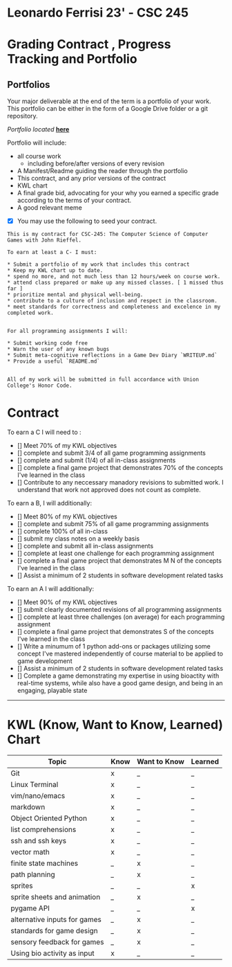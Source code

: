 # Leonardo Ferrisi 23' - CSC 245
# Grading Contract , Progress Tracking and Portfolio

## Portfolios

Your major deliverable at the end of the term is a portfolio of your work.  This portfolio can be either in the form of a Google Drive folder or a git repository.

*Portfolio located* [**here**](../portfolio.md)

Portfolio will include:

* all course work
  * including before/after versions of every revision
* A Manifest/Readme guiding the reader through the portfolio
* This contract, and any prior versions of the contract
* KWL chart
* A final grade bid, advocating for your why you earned a specific grade according to the terms of your contract.
* A good relevant meme

- [x] You may use the following to seed your contract.

```
This is my contract for CSC-245: The Computer Science of Computer Games with John Rieffel. 

To earn at least a C- I must:

* Submit a portfolio of my work that includes this contract
* Keep my KWL chart up to date.
* spend no more, and not much less than 12 hours/week on course work.
* attend class prepared or make up any missed classes. [ 1 missed thus far ]
* prioritize mental and physical well-being.         
* contribute to a culture of inclusion and respect in the classroom.
* meet standards for correctness and completeness and excelence in my completed work.


For all programming assignments I will:

* Submit working code free
* Warn the user of any known bugs
* Submit meta-cognitive reflections in a Game Dev Diary `WRITEUP.md` 
* Provide a useful `README.md`


All of my work will be submitted in full accordance with Union College's Honor Code.

```

<!-- ### Using samples

There are a few samples provided for you to use as a starting point.   

Note that it's worth considering ahead of time whether you want to take a more guided route, where you are completing clearly designed assignments from me, or whether you are taking a more creating route that leaves more room to customize the details of what you learn at a deeper level.


### Sample Tasks

In addition to the tasks listed in the sample contracts some ideas for things you could add any number of things, including but not limited to:

- Consistently sharing high quality class notes
- Independently elaborating on in-class examples or programming assignments and sharing the code (with John's feedback)
- Writing a clear explainer for your classmates on obtuse math/physics/CS concepts that are covered only lightly in the class. 
- Finding examples of topics covered in other games, comparing them or explaining how they connect to class.
- Recording TikTok videos explaining course material
- Write a critical review of a video game -->

<!-- ## Using this Contract

You *may* also revise it at future points in the term. A revision may:
- change your grade and update work accordingly
- keep the grade, but swap out how it will be earned


You'll hand in an updated copy of this contract, *highlighting any changes* as part of every programming assignment/portfolio check-in.  I will need to approve of any changes before the contract becomes official.  I'll expect you to approach me with any questions or concerns you have along the way.  Regular drop-in hours meetings are a good idea. -->


<!-- ##  Tracking progress

A good contract also has a way for you to track your progress during the term, rather just having end-of-term deliverables.  You can use your KWL chart for this, or use a spreadsheet or other tool. -->

# **Contract**

To earn a C I will need to :

- [] Meet 70% of my KWL objectives
- [] complete and submit 3/4 of all game programming assignments 
- [] complete and submit (1/4) of all in-class assignments 
- [] complete a final game project that demonstrates 70% of the concepts I've learned in the class
- [] Contribute to any neccessary manadory revisions to submitted work. I understand that work not approved does not count as complete.
  

To earn a B, I will additionally:

- [] Meet 80% of my KWL objectives
- [] complete and submit 75% of all game programming assignments
- [] complete 100% of all in-class
- [] submit my class notes on a weekly basis 
- [] complete and submit all in-class assignments  
- [] complete at least one challenge for each programming assignment
- [] complete a final game project that demonstrates M  N of the concepts I've learned in the class
- [] Assist a minimum of 2 students in software development related tasks

To earn an A I will additionally:

- [] Meet 90% of my KWL objectives
- [] submit clearly documented revisions of all programming assignments
- [] complete at least three challenges (on average) for each programming assignment
- [] complete a final game project that demonstrates S of the concepts I've learned in the class
- [] Write a minumum of 1 python add-ons or packages utilizing some concept I've mastered independently of course material to be 
     applied to game development
- [] Assist a minimum of 2 students in software development related tasks
- [] Complete a game demonstrating my expertise in using bioactity with real-time systems, while also have a good game design, and being in an engaging, playable state 
 
---

# KWL (Know, Want to Know, Learned) Chart


<!-- replace the  _ in the table or add new rows as needed -->

| Topic | Know | Want to Know | Learned |
| ------| ------- | ------ | ------- |
| Git | x | _ | _ |
| Linux  Terminal | x | _ | _ |
| vim/nano/emacs | x | _ | _ |
| markdown | x | _ | _ |
| Object Oriented Python| x | _ | _ |
| list comprehensions | x | _ | _ |
|ssh and ssh keys | x | _ | _ |
| vector math | x | _ | _ |
| finite state machines |  _ | x | _ |
| path planning | _ | x | _ |
| sprites | _ | _ | x |
| sprite sheets and animation | _ | x | _ |
| pygame API | _ | _ | x |
| alternative inputs for games | _ | x | _ |
| standards for game design | _ | x | _ |
| sensory feedback for games | _ | x | _ |
| Using bio activity as input | x | _ | _ |

<!-- # Receipts -->
<!-- 
For each topic you've learned above, which items(s) in your portfolio demonstrate that? -->
